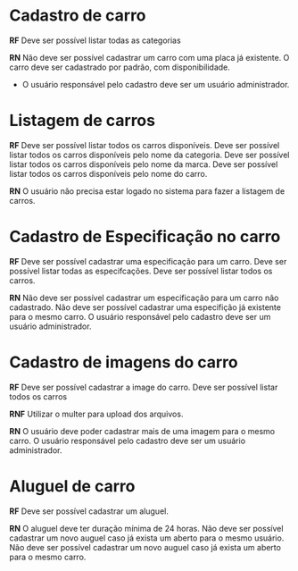 # Cadastro de carro

**RF**
Deve ser possível listar todas as categorias


**RN**
Não deve ser possível cadastrar um carro com uma placa já existente.
O carro deve ser cadastrado por padrão, com disponibilidade.
* O usuário responsável pelo cadastro deve ser um usuário administrador.


# Listagem de carros

**RF** 
Deve ser possível listar todos os carros disponíveis.
Deve ser possível listar todos os carros disponíveis pelo nome da categoria.
Deve ser possível listar todos os carros disponíveis pelo nome da marca.
Deve ser possível listar todos os carros disponíveis pelo nome do carro.

**RN** 
O usuário não precisa estar logado no sistema para fazer a listagem de carros.


# Cadastro de Especificação no carro

**RF**
Deve ser possível cadastrar uma especificação para um carro.
Deve ser possível listar todas as especifcações.
Deve ser possível listar todos os carros.

**RN** 
Não deve ser possível cadastrar um especificação para um carro não cadastrado.
Não deve ser possível cadastrar uma especifição já existente para o mesmo carro.
O usuário responsável pelo cadastro deve ser um usuário administrador.


# Cadastro de imagens do carro

**RF** 
Deve ser possível cadastrar a image do carro.
Deve ser possível listar todos os carros

**RNF** 
Utilizar o multer para upload dos arquivos.

**RN** 
O usuário deve poder cadastrar mais de uma imagem para o mesmo carro.
O usuário responsável pelo cadastro deve ser um usuário administrador.


# Aluguel de carro

**RF** 
Deve ser possível cadastrar um aluguel.

**RN** 
O aluguel deve ter duração mínima de 24 horas.
Não deve ser possível cadastrar um novo auguel caso já exista um aberto para o mesmo usuário. 
Não deve ser possível cadastrar um novo auguel caso já exista um aberto para o mesmo carro. 



